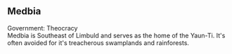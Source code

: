 ## Medbia
Government: Theocracy  
Medbia is Southeast of Limbuld and serves as the home of the Yaun-Ti. It's often avoided for it's treacherous swamplands and rainforests.

